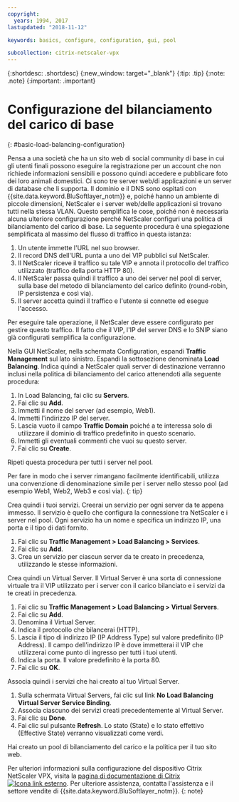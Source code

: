 ```yaml
---
copyright:
  years: 1994, 2017
lastupdated: "2018-11-12"

keywords: basics, configure, configuration, gui, pool

subcollection: citrix-netscaler-vpx
---
```


{:shortdesc: .shortdesc}
{:new_window: target="_blank"}
{:tip: .tip}
{:note: .note}
{:important: .important}

# Configurazione del bilanciamento del carico di base
{: #basic-load-balancing-configuration}

Pensa a una società che ha un sito web di social community di base in cui gli utenti finali possono eseguire la registrazione per un account che non richiede informazioni sensibili e possono quindi accedere e pubblicare foto dei loro animali domestici. Ci sono tre server web/di applicazioni e un server di database che li supporta. Il dominio e il DNS sono ospitati con {{site.data.keyword.BluSoftlayer_notm}} e, poiché hanno un ambiente di piccole dimensioni, NetScaler e i server web/delle applicazioni si trovano tutti nella stessa VLAN. Questo semplifica le cose, poiché non è necessaria alcuna ulteriore configurazione perché NetScaler configuri una politica di bilanciamento del carico di base. La seguente procedura è una spiegazione semplificata al massimo del flusso di traffico in questa istanza:

1. Un utente immette l'URL nel suo browser.
2. Il record DNS dell'URL punta a uno dei VIP pubblici sul NetScaler.
3. Il NetScaler riceve il traffico su tale VIP e annota il protocollo del traffico utilizzato (traffico della porta HTTP 80).
4. Il NetScaler passa quindi il traffico a uno dei server nel pool di server, sulla base del metodo di bilanciamento del carico definito (round-robin, IP persistenza e così via).
5. Il server accetta quindi il traffico e l'utente si connette ed esegue l'accesso.

Per eseguire tale operazione, il NetScaler deve essere configurato per gestire questo traffico. Il fatto che il VIP, l'IP del server DNS e lo SNIP siano già configurati semplifica la configurazione.

Nella GUI NetScaler, nella schermata Configuration, espandi **Traffic Management** sul lato sinistro. Espandi la sottosezione denominata **Load Balancing**. Indica quindi a NetScaler quali server di destinazione verranno inclusi nella politica di bilanciamento del carico attenendoti alla seguente procedura:

1. In Load Balancing, fai clic su **Servers**.
2. Fai clic su **Add**.
3. Immetti il nome del server (ad esempio, Web1).
4. Immetti l'indirizzo IP del server.
5. Lascia vuoto il campo **Traffic Domain** poiché a te interessa solo di utilizzare il dominio di traffico predefinito in questo scenario.
6. Immetti gli eventuali commenti che vuoi su questo server.
7. Fai clic su **Create**.

Ripeti questa procedura per tutti i server nel pool.  

Per fare in modo che i server rimangano facilmente identificabili, utilizza una convenzione di denominazione simile per i server nello stesso pool (ad esempio Web1, Web2, Web3 e così via).
{: tip}

Crea quindi i tuoi servizi. Creerai un servizio per ogni server da te appena immesso. Il servizio è quello che configura la connessione tra NetScaler e i server nel pool. Ogni servizio ha un nome e specifica un indirizzo IP, una porta e il tipo di dati fornito.

1. Fai clic su **Traffic Management > Load Balancing > Services**.
2. Fai clic su **Add**.
3. Crea un servizio per ciascun server da te creato in precedenza, utilizzando le stesse informazioni.

Crea quindi un Virtual Server. Il Virtual Server è una sorta di connessione virtuale tra il VIP utilizzato per i server con il carico bilanciato e i servizi da te creati in precedenza.

1. Fai clic su **Traffic Management > Load Balancing > Virtual Servers**.
2. Fai clic su **Add**.
3. Denomina il Virtual Server.
4. Indica il protocollo che bilancerai (HTTP).
5. Lascia il tipo di indirizzo IP (IP Address Type) sul valore predefinito (IP Address). Il campo dell'indirizzo IP è dove immetterai il VIP che utilizzerai come punto di ingresso per tutti i tuoi utenti.
6. Indica la porta. Il valore predefinito è la porta 80.
7. Fai clic su **OK**.

Associa quindi i servizi che hai creato al tuo Virtual Server.

1. Sulla schermata Virtual Servers, fai clic sul link **No Load Balancing Virtual Server Service Binding**.
2. Associa ciascuno dei servizi creati precedentemente al Virtual Server.
3. Fai clic su **Done**.
4. Fai clic sul pulsante **Refresh**. Lo stato (State) e lo stato effettivo (Effective State) verranno visualizzati come verdi.

Hai creato un pool di bilanciamento del carico e la politica per il tuo sito web.

Per ulteriori informazioni sulla configurazione del dispositivo Citrix NetScaler VPX, visita la [pagina di documentazione di Citrix![Icona link esterno](../../icons/launch-glyph.svg "Icona link esterno")](https://docs.citrix.com/en-us/netscaler.html). Per ulteriore assistenza, contatta l'assistenza e il settore vendite di {{site.data.keyword.BluSoftlayer_notm}}.
{: note}
